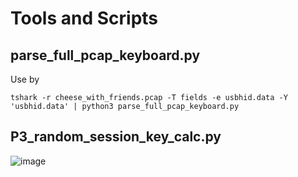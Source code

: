 # Tools and Scripts


## parse_full_pcap_keyboard.py

Use by

`tshark -r cheese_with_friends.pcap -T fields -e usbhid.data -Y 'usbhid.data' | python3 parse_full_pcap_keyboard.py`


## P3_random_session_key_calc.py

![image](https://user-images.githubusercontent.com/50979196/208254847-2ea6c06d-db2c-49ea-9f1e-60f1fa61e7ec.png)







